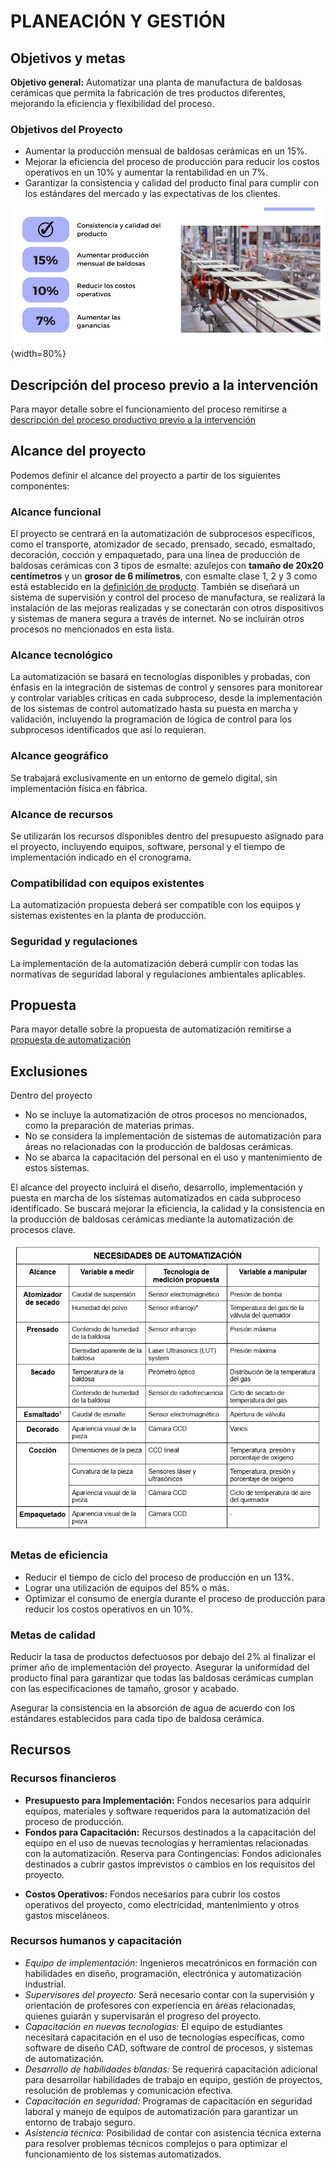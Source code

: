 # PLANEACIÓN Y GESTIÓN

## Objetivos y metas

**Objetivo general:** Automatizar una planta de manufactura de baldosas cerámicas que permita la fabricación de tres productos diferentes, mejorando la eficiencia y flexibilidad del proceso.

### Objetivos del Proyecto

* Aumentar la producción mensual de baldosas cerámicas en un 15%.
* Mejorar la eficiencia del proceso de producción para reducir los costos operativos en un 10% y aumentar la rentabilidad en un 7%.
* Garantizar la consistencia y calidad del producto final para cumplir con los estándares del mercado y las expectativas de los clientes.

![OBJETIVOS DEL PROYECTO](objetivos.png){width=80%}

## Descripción del proceso previo a la intervención

Para mayor detalle sobre el funcionamiento del proceso remitirse a [descripción del proceso productivo previo a la intervención](../producto/1-analisis-disenio.md#descripción-del-proceso-productivo-previo-a-intervencion)


## Alcance del proyecto

Podemos definir el alcance del proyecto a partir de los siguientes componentes:

### Alcance funcional

El proyecto se centrará en la automatización de subprocesos específicos, como el transporte, atomizador de secado, prensado, secado, esmaltado, decoración, cocción y empaquetado, para una línea de producción de baldosas cerámicas con 3 tipos de esmalte: azulejos con **tamaño de 20x20 centímetros** y un **grosor de 6 milímetros**, con esmalte clase 1, 2 y 3 como está establecido en la [definición de producto](../producto/2-definicion-de-productos.md). También se diseñará un sistema de supervisión y control del proceso de manufactura, se realizará la instalación de las mejoras realizadas y se conectarán con otros dispositivos y sistemas de manera segura a través de internet. No se incluirán otros procesos no mencionados en esta lista.


### Alcance tecnológico

La automatización se basará en tecnologías disponibles y probadas, con énfasis en la integración de sistemas de control y sensores para monitorear y controlar variables críticas en cada subproceso, desde la implementación de los sistemas de control automatizado hasta su puesta en marcha y validación, incluyendo la programación de lógica de control para los subprocesos identificados que así lo requieran.

### Alcance geográfico

Se trabajará exclusivamente en un entorno de gemelo digital, sin implementación física en fábrica.

### Alcance de recursos

Se utilizarán los recursos disponibles dentro del presupuesto asignado para el proyecto, incluyendo equipos, software, personal y el tiempo de implementación indicado en el cronograma.

### Compatibilidad con equipos existentes

La automatización propuesta deberá ser compatible con los equipos y sistemas existentes en la planta de producción.

### Seguridad y regulaciones

La implementación de la automatización deberá cumplir con todas las normativas de seguridad laboral y regulaciones ambientales aplicables.

## Propuesta 

Para mayor detalle sobre la propuesta de automatización remitirse a [propuesta de automatización](../producto/4-propuesta.md)

## Exclusiones

Dentro del proyecto

* No se incluye la automatización de otros procesos no mencionados, como la preparación de materias primas.
* No se considera la implementación de sistemas de automatización para áreas no relacionadas con la producción de baldosas cerámicas.
* No se abarca la capacitación del personal en el uso y mantenimiento de estos sistemas.

El alcance del proyecto incluirá el diseño, desarrollo, implementación y puesta en marcha de los sistemas automatizados en cada subproceso identificado. Se buscará mejorar la eficiencia, la calidad y la consistencia en la producción de baldosas cerámicas mediante la automatización de procesos clave.

![NECESIDADES DE AUTOMATIZACIÓN](tabla-de-necesidades-de-producto.png)



### Metas de eficiencia

* Reducir el tiempo de ciclo del proceso de producción en un 13%.
* Lograr una utilización de equipos del 85% o más.
* Optimizar el consumo de energía durante el proceso de producción para reducir los costos operativos en un 10%.

### Metas de calidad

Reducir la tasa de productos defectuosos por debajo del 2% al finalizar el primer año de implementación del proyecto.
Asegurar la uniformidad del producto final para garantizar que todas las baldosas cerámicas cumplan con las especificaciones de tamaño, grosor y acabado.

Asegurar la consistencia en la absorción de agua de acuerdo con los estándares establecidos para cada tipo de baldosa cerámica.

## Recursos

### Recursos financieros

* **Presupuesto para Implementación:** Fondos necesarios para adquirir equipos, materiales y software requeridos para la automatización del proceso de producción.
* **Fondos para Capacitación:** Recursos destinados a la capacitación del equipo en el uso de nuevas tecnologías y herramientas relacionadas con la automatización.
Reserva para Contingencias: Fondos adicionales destinados a cubrir gastos imprevistos o cambios en los requisitos del proyecto.
+ **Costos Operativos:** Fondos necesarios para cubrir los costos operativos del proyecto, como electricidad, mantenimiento y otros gastos misceláneos.

### Recursos humanos y capacitación

* *Equipo de implementación:* Ingenieros mecatrónicos en formación con habilidades en diseño, programación, electrónica y automatización industrial.
* *Supervisores del proyecto:* Será necesario contar con la supervisión y orientación de profesores con experiencia en áreas relacionadas, quienes guiarán y supervisarán el progreso del proyecto.
* *Capacitación en nuevas tecnologías:* El equipo de estudiantes necesitará capacitación en el uso de tecnologías específicas, como software de diseño CAD, software de control de procesos, y sistemas de automatización.
* *Desarrollo de habilidades blandas:* Se requerirá capacitación adicional para desarrollar habilidades de trabajo en equipo, gestión de proyectos, resolución de problemas y comunicación efectiva.
* *Capacitación en seguridad:* Programas de capacitación en seguridad laboral y manejo de equipos de automatización para garantizar un entorno de trabajo seguro.
* *Asistencia técnica:* Posibilidad de contar con asistencia técnica externa para resolver problemas técnicos complejos o para optimizar el funcionamiento de los sistemas automatizados.


<!--
resultados, análisis y estadísticas

-->